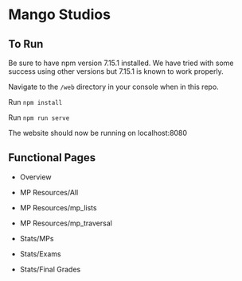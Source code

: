 # Mango Studios

## To Run

Be sure to have npm version 7.15.1 installed. We have tried with some success using other versions but 7.15.1 is known to work properly.

Navigate to the `/web` directory in your console when in this repo.

Run `npm install`

Run `npm run serve`

The website should now be running on localhost:8080

## Functional Pages

- Overview

- MP Resources/All

- MP Resources/mp_lists

- MP Resources/mp_traversal

- Stats/MPs

- Stats/Exams

- Stats/Final Grades